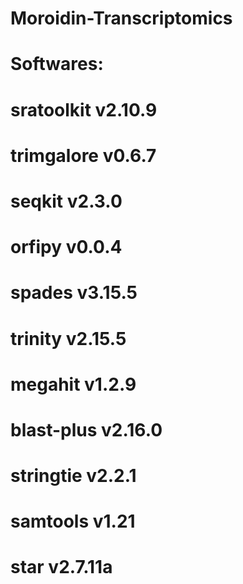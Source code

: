 # Moroidin-Transcriptomics


# Softwares:
# sratoolkit v2.10.9
# trimgalore v0.6.7
# seqkit v2.3.0
# orfipy v0.0.4
# spades v3.15.5
# trinity v2.15.5
# megahit v1.2.9
# blast-plus v2.16.0
# stringtie v2.2.1
# samtools v1.21
# star v2.7.11a


